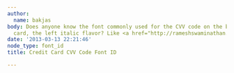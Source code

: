 ```yaml
---
author:
  name: bakjas
body: Does anyone know the font commonly used for the CVV code on the back of a credit
  card, the left italic flavor? Like <a href="http://rameshswaminathan.wordpress.com/files/2009/08/cvv1.png">this</a>.
date: '2013-03-13 22:21:46'
node_type: font_id
title: Credit Card CVV Code Font ID

---
```

